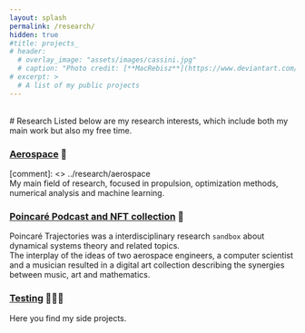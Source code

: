 ```yaml
---
layout: splash
permalink: /research/
hidden: true
#title: projects_
# header:
  # overlay_image: "assets/images/cassini.jpg"
  # caption: "Photo credit: [**MacRebisz**](https://www.deviantart.com/macrebisz)"
# excerpt: >
  # A list of my public projects
---
```

<html lang="en">
<br>
</html>
# Research
Listed below are my research interests, which include both my main work but also my free time. 
  

### [Aerospace]()  🚀  
[comment]: <> ../research/aerospace  
My main field of research, focused in propulsion, optimization methods, numerical analysis and machine learning.

### [Poincaré Podcast and NFT collection](../research/poincare) 🔭 
Poincaré Trajectories was a interdisciplinary research <code>sandbox</code> about dynamical systems theory and related topics.  
The interplay of the ideas of two aerospace engineers, a computer scientist and a musician resulted in a digital art collection describing the synergies between music, art and mathematics.

### [Testing](../research/testing) 🧑🏻‍💻
Here you find my side projects.
